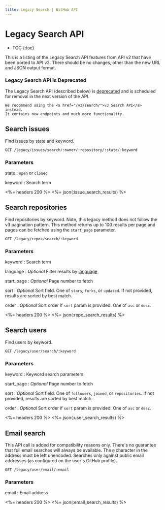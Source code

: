 ```yaml
---
title: Legacy Search | GitHub API
---
```


# Legacy Search API

* TOC
{:toc}

This is a listing of the Legacy Search API features from API v2 that have been ported to API
v3. There should be no changes, other than the new URL and JSON output format.

### Legacy Search API is Deprecated

<div class="alert">
  <p>
    The Legacy Search API (described below) is <a href="/v3/#deprecations">deprecated</a>
    and is scheduled for removal in the next version of the API.

    We recommend using the <a href="/v3/search/">v3 Search API</a> instead.
    It contains new endpoints and much more functionality.
  </p>
</div>

## Search issues

Find issues by state and keyword.

    GET /legacy/issues/search/:owner/:repository/:state/:keyword

### Parameters

state
: `open` or `closed`

keyword
: Search term

<%= headers 200 %>
<%= json(:issue_search_results) %>

## Search repositories

Find repositories by keyword. Note, this legacy method does not follow the
v3 pagination pattern. This method returns up to 100 results per page and
pages can be fetched using the `start_page` parameter.

    GET /legacy/repos/search/:keyword

### Parameters

keyword
: Search term

language
: _Optional_ Filter results by [language](https://github.com/languages)

start_page
: _Optional_ Page number to fetch

sort
: _Optional_ Sort field. One of `stars`, `forks`, or `updated`. If not
provided, results are sorted by best match.

order
: _Optional_ Sort order if `sort` param is provided. One of `asc` or `desc`.

<%= headers 200 %>
<%= json(:repo_search_results) %>

## Search users

Find users by keyword.

    GET /legacy/user/search/:keyword

### Parameters

keyword
: Keyword search parameters

start_page
: _Optional_ Page number to fetch

sort
: _Optional_ Sort field. One of `followers`, `joined`, or `repositories`. If not
provided, results are sorted by best match.

order
: _Optional_ Sort order if `sort` param is provided. One of `asc` or `desc`.

<%= headers 200 %>
<%= json(:user_search_results) %>

## Email search

This API call is added for compatibility reasons only. There's no guarantee
that full email searches will always be available. The `@` character in the
address must be left unencoded. Searches only against public email addresses
(as configured on the user's GitHub profile).

    GET /legacy/user/email/:email

### Parameters

email
: Email address

<%= headers 200 %>
<%= json(:email_search_results) %>
